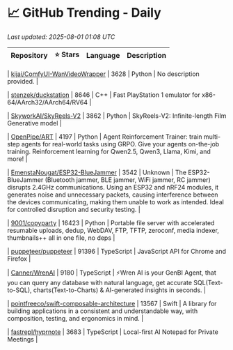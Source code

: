 # 📈 GitHub Trending - Daily

_Last updated: 2025-08-01 01:08 UTC_

| Repository | ⭐ Stars | Language | Description |
|------------|--------:|----------|-------------|

| [kijai/ComfyUI-WanVideoWrapper](https://github.com/kijai/ComfyUI-WanVideoWrapper) | 3628 | Python | No description provided. |

| [stenzek/duckstation](https://github.com/stenzek/duckstation) | 8646 | C++ | Fast PlayStation 1 emulator for x86-64/AArch32/AArch64/RV64 |

| [SkyworkAI/SkyReels-V2](https://github.com/SkyworkAI/SkyReels-V2) | 3862 | Python | SkyReels-V2: Infinite-length Film Generative model |

| [OpenPipe/ART](https://github.com/OpenPipe/ART) | 4197 | Python | Agent Reinforcement Trainer: train multi-step agents for real-world tasks using GRPO. Give your agents on-the-job training. Reinforcement learning for Qwen2.5, Qwen3, Llama, Kimi, and more! |

| [EmenstaNougat/ESP32-BlueJammer](https://github.com/EmenstaNougat/ESP32-BlueJammer) | 3542 | Unknown | The ESP32-BlueJammer (Bluetooth jammer, BLE jammer, WiFi jammer, RC jammer) disrupts 2.4GHz communications. Using an ESP32 and nRF24 modules, it generates noise and unnecessary packets, causing interference between the devices communicating, making them unable to work as intended. Ideal for controlled disruption and security testing. |

| [9001/copyparty](https://github.com/9001/copyparty) | 16423 | Python | Portable file server with accelerated resumable uploads, dedup, WebDAV, FTP, TFTP, zeroconf, media indexer, thumbnails++ all in one file, no deps |

| [puppeteer/puppeteer](https://github.com/puppeteer/puppeteer) | 91396 | TypeScript | JavaScript API for Chrome and Firefox |

| [Canner/WrenAI](https://github.com/Canner/WrenAI) | 9180 | TypeScript | ⚡️Wren AI is your GenBI Agent, that you can query any database with natural language, get accurate SQL(Text-to-SQL), charts(Text-to-Charts) & AI-generated insights in seconds. |

| [pointfreeco/swift-composable-architecture](https://github.com/pointfreeco/swift-composable-architecture) | 13567 | Swift | A library for building applications in a consistent and understandable way, with composition, testing, and ergonomics in mind. |

| [fastrepl/hyprnote](https://github.com/fastrepl/hyprnote) | 3683 | TypeScript | Local-first AI Notepad for Private Meetings |
